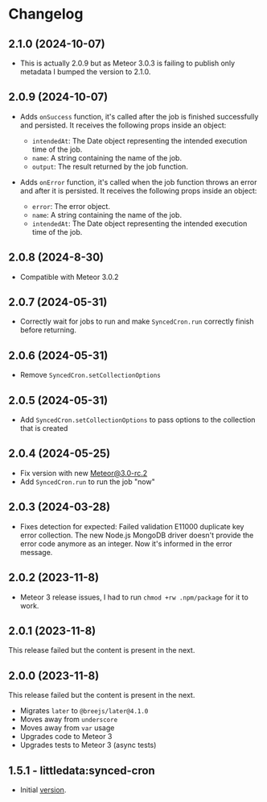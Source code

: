 # Changelog

## 2.1.0 (2024-10-07)

- This is actually 2.0.9 but as Meteor 3.0.3 is failing to publish only metadata I bumped the version to 2.1.0.

## 2.0.9 (2024-10-07)

- Adds `onSuccess` function, it's called after the job is finished successfully and persisted. It receives the following props inside an object: 
  - `intendedAt`: The Date object representing the intended execution time of the job.
  - `name`: A string containing the name of the job.
  - `output`: The result returned by the job function.

- Adds `onError` function, it's called when the job function throws an error and after it is persisted. It receives the following props inside an object:
  - `error`: The error object.
  - `name`: A string containing the name of the job.
  - `intendedAt`: The Date object representing the intended execution time of the job.


## 2.0.8 (2024-8-30)

- Compatible with Meteor 3.0.2

## 2.0.7 (2024-05-31)

- Correctly wait for jobs to run and make `SyncedCron.run` correctly finish before returning.

## 2.0.6 (2024-05-31)

- Remove `SyncedCron.setCollectionOptions`

## 2.0.5 (2024-05-31)

- Add `SyncedCron.setCollectionOptions` to pass options to the collection that is created

## 2.0.4 (2024-05-25)

- Fix version with new Meteor@3.0-rc.2
- Add `SyncedCron.run` to run the job "now"

## 2.0.3 (2024-03-28)

- Fixes detection for expected: Failed validation E11000 duplicate key error collection. The new Node.js MongoDB driver doesn't provide the error code anymore as an integer. Now it's informed in the error message.

## 2.0.2 (2023-11-8)

- Meteor 3 release issues, I had to run `chmod +rw .npm/package` for it to work.

## 2.0.1 (2023-11-8)

This release failed but the content is present in the next.

## 2.0.0 (2023-11-8)

This release failed but the content is present in the next.

- Migrates `later` to `@breejs/later@4.1.0`
- Moves away from `underscore`
- Moves away from `var` usage
- Upgrades code to Meteor 3
- Upgrades tests to Meteor 3 (async tests)

## 1.5.1 - littledata:synced-cron

- Initial [version](https://github.com/percolatestudio/meteor-synced-cron).
